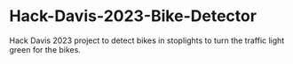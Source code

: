# Hack-Davis-2023-Bike-Detector
Hack Davis 2023 project to detect bikes in stoplights to turn the traffic light green for the bikes.
